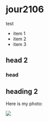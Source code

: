 # jour2106

test

* item 1
* item 2
* item 3

## head 2

### head 

## heading 2

Here is my photo:

![](https://www.google.com/logos/doodles/2019/india-republic-day-2019-5067562814537728-2x.png)


